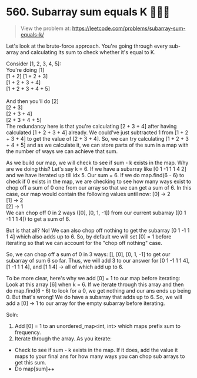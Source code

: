 # 560. Subarray sum equals K 👩🏻‍💻 
> View the problem at: https://leetcode.com/problems/subarray-sum-equals-k/

Let's look at the brute-force approach. You're going through every sub-array and calculating its 
sum to check whether it's equal to K.

Consider [1, 2, 3, 4, 5]: <br>
You're doing [1] <br>
             [1 + 2]
             [1 + 2 + 3] <br>
             [1 + 2 + 3 + 4] <br>
             [1 + 2 + 3 + 4 + 5] <br> <br>
And then you'll do [2] <br>
                   [2 + 3] <br>
                   [2 + 3 + 4] <br>
                   [2 + 3 + 4 + 5] <br>
The redundancy here is that you're calculating [2 + 3 + 4] after having calculated [1 + 2 + 3 + 4] already.
We could've just subtracted 1 from [1 + 2 + 3 + 4] to get the value of [2 + 3 + 4].
So, we can try calculating [1 + 2 + 3 + 4 + 5] and as we calculate it, we can store parts of the sum in a map with
the number of ways we can achieve that sum. 

As we build our map, we will check to see if sum - k exists in the map. Why are we doing this?
Let's say k = 6. If we have a subarray like [0 1 -1 1 1 4 2] and we have iterated up till idx 5.
Our sum = 6. If we do map.find(6 - 6) to check if 0 exists in the map, we are checking to
see how many ways exist to chop off a sum of 0 one from our array so that we can get a sum of 6.
In this case, our map would contain the following values until now:
[0] -> 2 <br>
[1] -> 2 <br>
[2] -> 1 <br>
We can chop off 0 in 2 ways ([0], [0, 1, -1]) from our current subarray ([0 1 -1 1 1 4]) to get a sum of 6.

But is that all? No! We can also chop off nothing to get the subarray [0 1 -1 1 1 4] which also adds up to 6.
So, by default we will set [0] = 1 before iterating so that we can account for the "chop off nothing" case.

So, we can chop off a sum of 0 in 3 ways: [], [0], [0, 1, -1] to get our subarray of sum 6 so far. Thus, we will
add 3 to our answer for [0 1 -1 1 1 4], [1 -1 1 1 4], and [1 1 4] -> all of which add up to 6.

To be more clear, here's why we add [0] = 1 to our map before iterating: 
Look at this array [6] when k = 6.
If we iterate through this array and then do map.find(6 - 6) to look for a 0, we get nothing and our ans ends up being 0. But that's wrong!
We do have a subarray that adds up to 6. So, we will add a [0] -> 1 to our array for the empty subarray before iterating.


Soln:
1. Add [0] = 1 to an  unordered_map<int, int> which maps prefix sum to frequency.
2. Iterate through the array. As you iterate:
 - Check to see if sum - k exists in the map. If it does, add the value it maps to your final ans for how many ways you can chop sub arrays to get this sum.
 - Do map[sum]++






